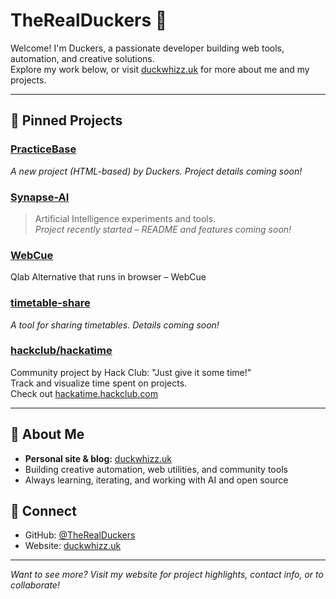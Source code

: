 # TheRealDuckers 🦆

Welcome! I'm Duckers, a passionate developer building web tools, automation, and creative solutions.  
Explore my work below, or visit [duckwhizz.uk](https://duckwhizz.uk) for more about me and my projects.

---

## 🚀 Pinned Projects

### [PracticeBase](https://github.com/TheRealDuckers/PracticeBase)
*A new project (HTML-based) by Duckers. Project details coming soon!*

### [Synapse-AI](https://github.com/TheRealDuckers/Synapse-AI)
> Artificial Intelligence experiments and tools.  
> *Project recently started – README and features coming soon!*

### [WebCue](https://github.com/TheRealDuckers/WebCue)
Qlab Alternative that runs in browser – WebCue

### [timetable-share](https://github.com/TheRealDuckers/timetable-share)
*A tool for sharing timetables. Details coming soon!*

### [hackclub/hackatime](https://github.com/hackclub/hackatime)
Community project by Hack Club: "Just give it some time!"  
Track and visualize time spent on projects.  
Check out [hackatime.hackclub.com](https://hackatime.hackclub.com)

---

## 🦆 About Me

- **Personal site & blog:** [duckwhizz.uk](https://duckwhizz.uk)
- Building creative automation, web utilities, and community tools
- Always learning, iterating, and working with AI and open source

## 🤝 Connect

- GitHub: [@TheRealDuckers](https://github.com/TheRealDuckers)
- Website: [duckwhizz.uk](https://duckwhizz.uk)

---

*Want to see more? Visit my website for project highlights, contact info, or to collaborate!*

